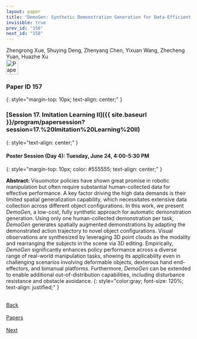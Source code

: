 ```yaml
---
layout: paper
title: "DemoGen: Synthetic Demonstration Generation for Data-Efficient Visuomotor Policy Learning"
invisible: true
prev_id: "156"
next_id: "158"
---
```

<div class="paper-authors">
  <div class="paper-author-box">
    <div class="paper-author-name">Zhengrong Xue, Shuying Deng, Zhenyang Chen, Yixuan Wang, Zhecheng Yuan, Huazhe Xu</div>
    <div class="paper-author-uni"></div>
  </div>
</div>

<div class="paper-pdf">
  <div>
    <a href="https://www.roboticsproceedings.org/rss21/p157.pdf" title="Download PDF" target="_blank">
      <img src="{{ site.baseurl }}/images/paper_link_cardinal_red.png" alt="Paper PDF" width="33" height="40" />
    </a>
  </div>
</div>

### Paper ID 157
{: style="margin-top: 10px; text-align: center;" }

### [Session 17. Imitation Learning II]({{ site.baseurl }}/program/papersession?session=17.%20Imitation%20Learning%20II)
{: style="text-align: center;" }

#### Poster Session (Day 4): Tuesday, June 24, 4:00-5:30 PM
{: style="margin-top: 10px; color: #555555; text-align: center;" }

<b style="color: black;">Abstract: </b>Visuomotor policies have shown great promise in robotic manipulation but often require substantial human-collected data for effective performance. A key factor driving the high data demands is their limited spatial generalization capability, which necessitates extensive data collection across different object configurations. In this work, we present *DemoGen*, a low-cost, fully synthetic approach for automatic demonstration generation. Using only one human-collected demonstration per task, *DemoGen* generates spatially augmented demonstrations by adapting the demonstrated action trajectory to novel object configurations. Visual observations are synthesized by leveraging 3D point clouds as the modality and rearranging the subjects in the scene via 3D editing. Empirically, *DemoGen* significantly enhances policy performance across a diverse range of real-world manipulation tasks, showing its applicability even in challenging scenarios involving deformable objects, dexterous hand end-effectors, and bimanual platforms. Furthermore, *DemoGen* can be extended to enable additional out-of-distribution capabilities, including disturbance resistance and obstacle avoidance.
{: style="color:gray; font-size: 120%; text-align: justified;" }

<div class="paper-menu">
  <div class="paper-menu-inner">
    <a href="{{ site.baseurl }}/program/papers/156/" title="Previous Paper">
            <div class="paper-menu-icon">
                <i class="fas fa-arrow-left"></i><br>
                <span class="paper-menu-label">Back</span>
            </div>
        </a>
    <a href="{{ site.baseurl }}/program/papers" title="All Papers">
      <div class="paper-menu-icon">
        <i class="fas fa-list"></i><br>
        <span class="paper-menu-label">Papers</span>
      </div>
    </a>
    <a href="{{ site.baseurl }}/program/papers/158/" title="Next Paper">
            <div class="paper-menu-icon">
                <i class="fas fa-arrow-right"></i><br>
                <span class="paper-menu-label">Next</span>
            </div>
        </a>
  </div>
</div>
